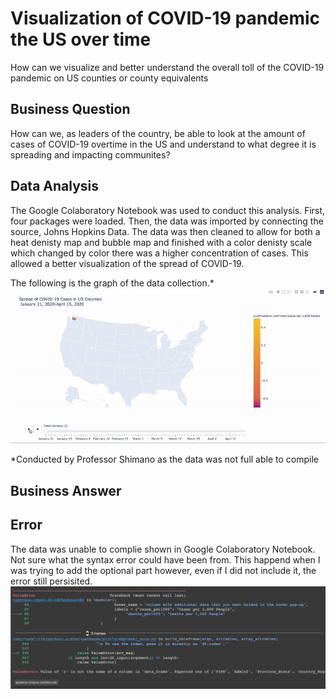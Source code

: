 # Visualization of COVID-19 pandemic the US over time

How can we visualize and better understand the overall toll of the COVID-19 pandemic on US counties or county equivalents

## Business Question 
How can we, as leaders of the country, be able to look at the amount of cases of COVID-19 overtime in the US and understand to what degree it is spreading and impacting communites?

## Data Analysis
The Google Colaboratory Notebook was used to conduct this analysis. First, four packages were loaded. Then, the data was imported by connecting the source, Johns Hopkins Data. The data was then cleaned to allow for both a heat denisty map and bubble map and finished with a color denisty scale which changed by color there was a higher concentration of cases. This allowed a better visualization of the spread of COVID-19. 

The following is the graph of the data collection.*
![](profssor_shimano_map.gif)


*Conducted by Professor Shimano as the data was not full able to compile 

## Business Answer 



## Error
The data was unable to complie shown in Google Colaboratory Notebook. Not sure what the syntax error could have been from. This happend when I was trying to add the optional part however, even if I did not include it, the error still persisited. 
![](compile_error.png)




